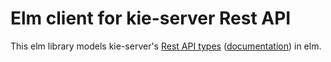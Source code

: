 # Elm client for kie-server Rest API

This elm library models kie-server's [Rest API types](https://github.com/kiegroup/droolsjbpm-integration/tree/master/kie-server-parent/kie-server-api) ([documentation](https://docs.jboss.org/drools/release/latestFinal/drools-docs/html_single/#_kie.ksrestapi)) in elm.
